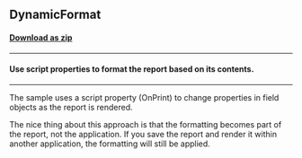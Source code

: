 ## DynamicFormat
#### [Download as zip](https://minhaskamal.github.io/DownGit/#/home?url=https://github.com/GrapeCity/ComponentOne-WinForms-Samples/tree/master/NetFramework\Reports\C1Report\Cs\DynamicFormat)
____
#### Use script properties to format the report based on its contents.
____
The sample uses a script property (OnPrint) to change properties in field objects as the report is rendered. 

The nice thing about this approach is that the formatting becomes part of the report, not the application. If you save the report and render it within another application, the formatting will still be applied. 